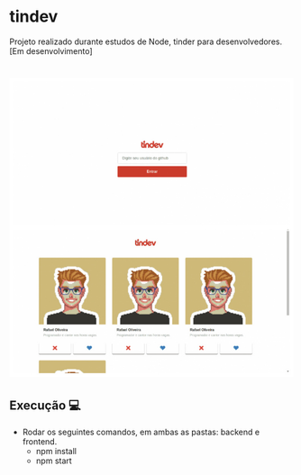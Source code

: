 # tindev
Projeto realizado durante estudos de Node, tinder para desenvolvedores. [Em desenvolvimento]

<h1 align="center">
    <img alt="Starter" title="Javascript Starter"src="static/screen.jpg"  />
</h1>

## Execução 💻
 - Rodar os seguintes comandos, em ambas as pastas: backend e frontend. 
 	- npm install
	- npm start
	
